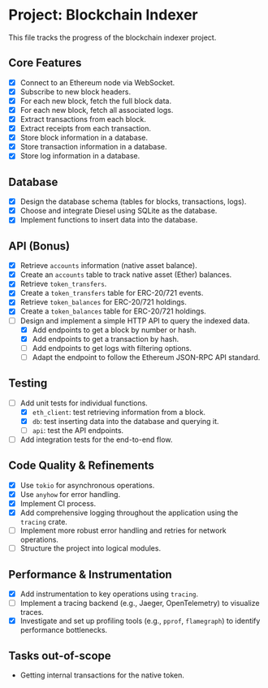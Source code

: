 # Project: Blockchain Indexer

This file tracks the progress of the blockchain indexer project.

## Core Features

- [x] Connect to an Ethereum node via WebSocket.
- [x] Subscribe to new block headers.
- [x] For each new block, fetch the full block data.
- [x] For each new block, fetch all associated logs.
- [x] Extract transactions from each block.
- [x] Extract receipts from each transaction.
- [x] Store block information in a database.
- [x] Store transaction information in a database.
- [x] Store log information in a database.

## Database

- [x] Design the database schema (tables for blocks, transactions, logs).
- [x] Choose and integrate Diesel using SQLite as the database.
- [x] Implement functions to insert data into the database.

## API (Bonus)

- [x] Retrieve `accounts` information (native asset balance).
- [x] Create an `accounts` table to track native asset (Ether) balances.
- [x] Retrieve `token_transfers`.
- [x] Create a `token_transfers` table for ERC-20/721 events.
- [x] Retrieve `token_balances` for ERC-20/721 holdings.
- [x] Create a `token_balances` table for ERC-20/721 holdings.
- [ ] Design and implement a simple HTTP API to query the indexed data.
  - [x] Add endpoints to get a block by number or hash.
  - [x] Add endpoints to get a transaction by hash.
  - [ ] Add endpoints to get logs with filtering options.
  - [ ] Adapt the endpoint to follow the Ethereum JSON-RPC API standard.

## Testing

- [ ] Add unit tests for individual functions.
  - [x] `eth_client`: test retrieving information from a block.
  - [x] `db`: test inserting data into the database and querying it.
  - [ ] `api`: test the API endpoints.
- [ ] Add integration tests for the end-to-end flow.

## Code Quality & Refinements

- [x] Use `tokio` for asynchronous operations.
- [x] Use `anyhow` for error handling.
- [x] Implement CI process.
- [x] Add comprehensive logging throughout the application using the `tracing` crate.
- [ ] Implement more robust error handling and retries for network operations.
- [ ] Structure the project into logical modules.

## Performance & Instrumentation

- [x] Add instrumentation to key operations using `tracing`.
- [ ] Implement a tracing backend (e.g., Jaeger, OpenTelemetry) to visualize traces.
- [x] Investigate and set up profiling tools (e.g., `pprof`, `flamegraph`) to identify performance bottlenecks.

## Tasks out-of-scope

- Getting internal transactions for the native token.
